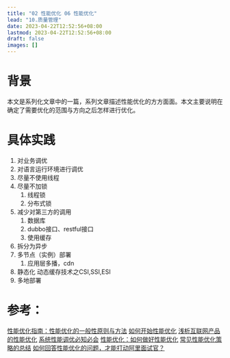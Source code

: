 ```yaml
---
title: "02 性能优化 06 性能优化"
lead: "10.质量管理"
date: 2023-04-22T12:52:56+08:00
lastmod: 2023-04-22T12:52:56+08:00
draft: false
images: []
---
```


# 背景

本文是系列化文章中的一篇，系列文章描述性能优化的方方面面。本文主要说明在确定了需要优化的范围与方向之后怎样进行优化。

# 具体实践

1. 对业务调优
2. 对语言运行环境进行调优
3. 尽量不使用线程
4. 尽量不加锁
    1. 线程锁
    2. 分布式锁
5. 减少对第三方的调用
    1. 数据库
    2. dubbo接口、restful接口
    3. 使用缓存
6. 拆分为异步
7. 多节点（实例）部署
    1. 应用层多播，cdn
8. 静态化
    动态缓存技术之CSI,SSI,ESI
9. 多地部署

# 参考：

[性能优化指南：性能优化的一般性原则与方法](https://www.cnblogs.com/xybaby/p/9055734.html)
[如何开始性能优化](https://insights.thoughtworks.cn/performance-turning/)
[浅析互联网产品的性能优化](http://www.woshipm.com/pd/858890.html)
[系统性能调优必知必会](https://time.geekbang.org/column/intro/100051201)
[性能优化：如何做好性能优化](https://xie.infoq.cn/article/063c9f2d147877703be3a80a3)
[常见性能优化策略的总结](https://tech.meituan.com/2016/12/02/performance-tunning.html)
[如何回答性能优化的问题，才能打动阿里面试官？](https://zhuanlan.zhihu.com/p/92910466)
